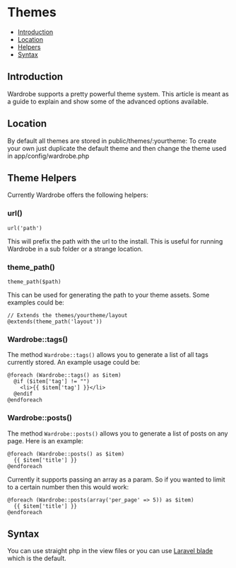 # Themes

- [Introduction](#introduction)
- [Location](#location)
- [Helpers](#helpers)
- [Syntax](#syntax)

<a name="introduction"></a>
## Introduction

Wardrobe supports a pretty powerful theme system. This article is meant as a guide to explain and show some of the advanced options available. 

<a name="location"></a>
## Location

By default all themes are stored in public/themes/:yourtheme: To create your own just duplicate the default theme and then change the theme used in app/config/wardrobe.php 

<a name="helpers"></a>
## Theme Helpers

Currently Wardrobe offers the following helpers: 

### url()

    url('path')

This will prefix the path with the url to the install. This is useful for running Wardrobe in a sub folder or a strange location. 

### theme_path()

    theme_path($path)

This can be used for generating the path to your theme assets. Some examples could be: 

    // Extends the themes/yourtheme/layout
    @extends(theme_path('layout')) 

### Wardrobe::tags()

The method `Wardrobe::tags()` allows you to generate a list of all tags currently stored. An example usage could be: 

    @foreach (Wardrobe::tags() as $item)
      @if ($item['tag'] != "")
        <li>{{ $item['tag'] }}</li>
      @endif
    @endforeach

### Wardrobe::posts()

The method `Wardrobe::posts()` allows you to generate a list of posts on any page. Here is an example: 

    @foreach (Wardrobe::posts() as $item)
      {{ $item['title'] }}
    @endforeach

Currently it supports passing an array as a param. So if you wanted to limit to a certain number then this would work: 

    @foreach (Wardrobe::posts(array('per_page' => 5)) as $item)
      {{ $item['title'] }}
    @endforeach

<a name="syntax"></a>
## Syntax

You can use straight php in the view files or you can use [Laravel blade](http://laravel.com/docs/templates#blade-templating) which is the default. 

